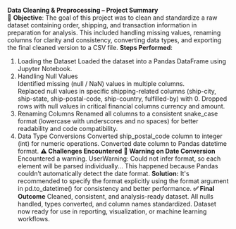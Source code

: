 ****Data Cleaning & Preprocessing – Project Summary****  
📁 **Objective**:
The goal of this project was to clean and standardize a raw dataset containing order, shipping, and transaction information in preparation for analysis. This included handling missing values, renaming columns for clarity and consistency, converting data types, and exporting the final cleaned version to a CSV file.
**Steps Performed**:  
1. Loading the Dataset
Loaded the dataset into a Pandas DataFrame using Jupyter Notebook.  
2. Handling Null Values  
Identified missing (null / NaN) values in multiple columns.  
Replaced null values in specific shipping-related columns (ship-city, ship-state, ship-postal-code, ship-country, fulfilled-by) with 0.
Dropped rows with null values in critical financial columns currency and amount.
3. Renaming Columns
Renamed all columns to a consistent snake_case format (lowercase with underscores and no spaces) for better readability and code compatibility.
4. Data Type Conversions
Converted ship_postal_code column to integer (int) for numeric operations.
Converted date column to Pandas datetime format.
****⚠️ Challenges Encountered****
**🛑 Warning on Date Conversion**
Encountered a warning.
UserWarning: Could not infer format, so each element will be parsed individually...
This happened because Pandas couldn’t automatically detect the date format.
**Solution:** It's recommended to specify the format explicitly using the format argument in pd.to_datetime() for consistency and better performance.
****✅ Final Outcome****
Cleaned, consistent, and analysis-ready dataset.
All nulls handled, types converted, and column names standardized.
Dataset now ready for use in reporting, visualization, or machine learning workflows.



